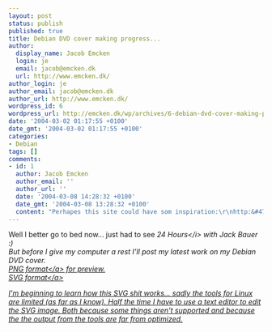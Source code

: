 ```yaml
---
layout: post
status: publish
published: true
title: Debian DVD cover making progress...
author:
  display_name: Jacob Emcken
  login: je
  email: jacob@emcken.dk
  url: http://www.emcken.dk/
author_login: je
author_email: jacob@emcken.dk
author_url: http://www.emcken.dk/
wordpress_id: 6
wordpress_url: http://emcken.dk/wp/archives/6-debian-dvd-cover-making-progress.html
date: '2004-03-02 01:17:55 +0100'
date_gmt: '2004-03-02 01:17:55 +0100'
categories:
- Debian
tags: []
comments:
- id: 1
  author: Jacob Emcken
  author_email: ''
  author_url: ''
  date: '2004-03-08 14:28:32 +0100'
  date_gmt: '2004-03-08 13:28:32 +0100'
  content: "Perhapes this site could have som inspiration:\r\nhttp:&#47;&#47;www.linuks.mine.nu&#47;volkany&#47;"
---
```

<p>Well I better go to bed now... just had to see <i>24 Hours<&#47;i> with Jack Bauer :)<br />
But before I give my computer a rest I'll post my latest work on my Debian DVD cover.<br />
<a href="&#47;graphics&#47;Debian Sarge DVD cover 0.2.png">PNG format<&#47;a> for preview.<br />
<a href="&#47;graphics&#47;Debian Sarge DVD cover 0.2.svg">SVG format<&#47;a></p>
<p>I'm beginning to learn how this SVG shit works... sadly the tools for Linux are limited (as far as I know). Half the time I have to use a text editor to edit the SVG image. Both because some things aren't supported and because the the output from the tools are far from optimized.</p>
